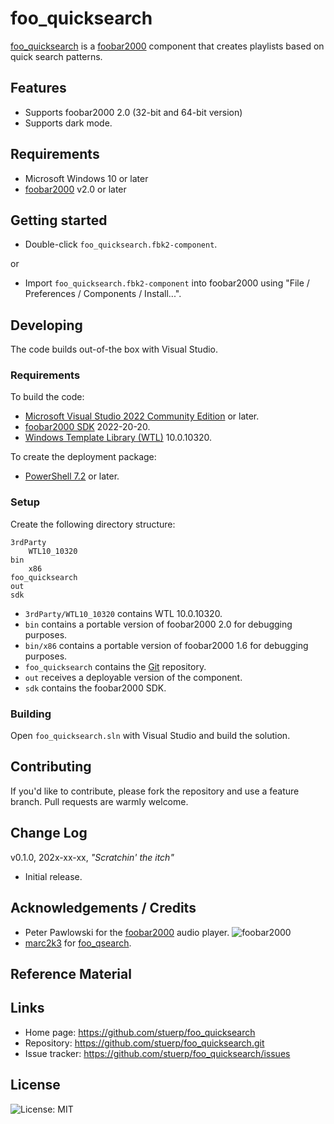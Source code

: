 
# foo_quicksearch

[foo_quicksearch](https://github.com/stuerp/foo_quicksearch/releases) is a [foobar2000](https://www.foobar2000.org/) component that creates playlists based on quick search patterns.

## Features

* Supports foobar2000 2.0 (32-bit and 64-bit version)
* Supports dark mode.

## Requirements

* Microsoft Windows 10 or later
* [foobar2000](https://www.foobar2000.org/download) v2.0 or later

## Getting started

* Double-click `foo_quicksearch.fbk2-component`.

or

* Import `foo_quicksearch.fbk2-component` into foobar2000 using "File / Preferences / Components / Install...".

## Developing

The code builds out-of-the box with Visual Studio.

### Requirements

To build the code:

* [Microsoft Visual Studio 2022 Community Edition](https://visualstudio.microsoft.com/downloads/) or later.
* [foobar2000 SDK](https://www.foobar2000.org/SDK) 2022-20-20.
* [Windows Template Library (WTL)](https://github.com/Win32-WTL/WTL) 10.0.10320.

To create the deployment package:

* [PowerShell 7.2](https://github.com/PowerShell/PowerShell) or later.

### Setup

Create the following directory structure:

    3rdParty
        WTL10_10320
    bin
        x86
    foo_quicksearch
    out
    sdk

* `3rdParty/WTL10_10320` contains WTL 10.0.10320.
* `bin` contains a portable version of foobar2000 2.0 for debugging purposes.
* `bin/x86` contains a portable version of foobar2000 1.6 for debugging purposes.
* `foo_quicksearch` contains the [Git](https://github.com/stuerp/foo_quicksearch) repository.
* `out` receives a deployable version of the component.
* `sdk` contains the foobar2000 SDK.

### Building

Open `foo_quicksearch.sln` with Visual Studio and build the solution.

## Contributing

If you'd like to contribute, please fork the repository and use a feature
branch. Pull requests are warmly welcome.

## Change Log

v0.1.0, 202x-xx-xx, *"Scratchin' the itch"*

* Initial release.

## Acknowledgements / Credits

* Peter Pawlowski for the [foobar2000](https://www.foobar2000.org/) audio player. ![foobar2000](https://www.foobar2000.org/button-small.png)
* [marc2k3](https://github.com/marc2k3) for [foo_qsearch](https://github.com/marc2003/foo_qsearch).

## Reference Material

## Links

* Home page: https://github.com/stuerp/foo_quicksearch
* Repository: https://github.com/stuerp/foo_quicksearch.git
* Issue tracker: https://github.com/stuerp/foo_quicksearch/issues

## License

![License: MIT](https://img.shields.io/badge/license-MIT-yellow.svg)
